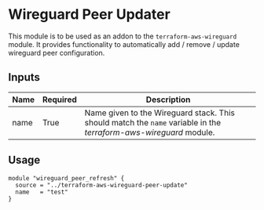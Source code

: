 # Wireguard Peer Updater


This module is to be used as an addon to the `terraform-aws-wireguard` module.
It provides functionality to automatically add / remove / update wireguard peer configuration.


## Inputs

| Name | Required | Description |
| ---- | -------- | ----------- |
| name | True     | Name given to the Wireguard stack. This should match the `name` variable in the *terraform-aws-wireguard* module. |

## Usage

```hcl
module "wireguard_peer_refresh" {
  source = "../terraform-aws-wireguard-peer-update"
  name   = "test"
}
```
